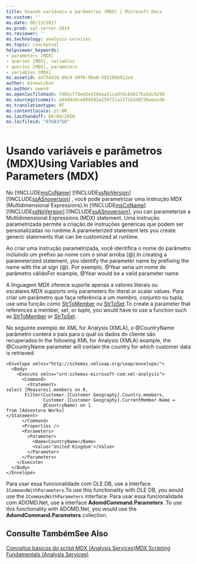 ```yaml
---
title: Usando variáveis e parâmetros (MDX) | Microsoft Docs
ms.custom: ''
ms.date: 06/13/2017
ms.prod: sql-server-2014
ms.reviewer: ''
ms.technology: analysis-services
ms.topic: conceptual
helpviewer_keywords:
- parameters [MDX]
- queries [MDX], variables
- queries [MDX], parameters
- variables [MDX]
ms.assetid: a4754d16-d9c4-49f6-9be0-392180b912e4
author: minewiskan
ms.author: owend
ms.openlocfilehash: fd01cf78ea5e3284aa51cad7dc848176a5dc9298
ms.sourcegitcommit: ad4d92dce894592a259721a1571b1d8736abacdb
ms.translationtype: MT
ms.contentlocale: pt-BR
ms.lasthandoff: 08/04/2020
ms.locfileid: "87683750"
---
```

# <a name="using-variables-and-parameters-mdx"></a><span data-ttu-id="93c29-102">Usando variáveis e parâmetros (MDX)</span><span class="sxs-lookup"><span data-stu-id="93c29-102">Using Variables and Parameters (MDX)</span></span>
  <span data-ttu-id="93c29-103">No [!INCLUDE[msCoName](../../../includes/msconame-md.md)] [!INCLUDE[ssNoVersion](../../../includes/ssnoversion-md.md)] [!INCLUDE[ssASnoversion](../../../includes/ssasnoversion-md.md)] , você pode parametrizar uma instrução MDX (Multidimensional Expressions).</span><span class="sxs-lookup"><span data-stu-id="93c29-103">In [!INCLUDE[msCoName](../../../includes/msconame-md.md)] [!INCLUDE[ssNoVersion](../../../includes/ssnoversion-md.md)] [!INCLUDE[ssASnoversion](../../../includes/ssasnoversion-md.md)], you can parameterize a Multidimensional Expressions (MDX) statement.</span></span> <span data-ttu-id="93c29-104">Uma instrução parametrizada permite a criação de instruções genéricas que podem ser personalizadas no runtime.</span><span class="sxs-lookup"><span data-stu-id="93c29-104">A parameterized statement lets you create generic statements that can be customized at runtime.</span></span>  
  
 <span data-ttu-id="93c29-105">Ao criar uma instrução parametrizada, você identifica o nome do parâmetro incluindo um prefixo ao nome com o sinal arroba (@).</span><span class="sxs-lookup"><span data-stu-id="93c29-105">In creating a parameterized statement, you identify the parameter name by prefixing the name with the at sign (@).</span></span> <span data-ttu-id="93c29-106">Por exemplo, @Year seria um nome de parâmetro válido</span><span class="sxs-lookup"><span data-stu-id="93c29-106">For example, @Year would be a valid parameter name</span></span>  
  
 <span data-ttu-id="93c29-107">A linguagem MDX oferece suporte apenas a valores literais ou escalares.</span><span class="sxs-lookup"><span data-stu-id="93c29-107">MDX supports only parameters for literal or scalar values.</span></span> <span data-ttu-id="93c29-108">Para criar um parâmetro que faça referência a um membro, conjunto ou tupla, use uma função como [StrToMember](/sql/mdx/strtomember-mdx) ou [StrToSet](/sql/mdx/strtoset-mdx).</span><span class="sxs-lookup"><span data-stu-id="93c29-108">To create a parameter that references a member, set, or tuple, you would have to use a function such as [StrToMember](/sql/mdx/strtomember-mdx) or [StrToSet](/sql/mdx/strtoset-mdx).</span></span>  
  
 <span data-ttu-id="93c29-109">No seguinte exemplo de XML for Analysis (XMLA), o @CountryName parâmetro conterá o país para o qual os dados do cliente são recuperados:</span><span class="sxs-lookup"><span data-stu-id="93c29-109">In the following XML for Analysis (XMLA) example, the @CountryName parameter will contain the country for which customer data is retrieved:</span></span>  
  
```  
<Envelope xmlns="http://schemas.xmlsoap.org/soap/envelope/">  
  <Body>  
    <Execute xmlns="urn:schemas-microsoft-com:xml-analysis">  
      <Command>  
        <Statement>  
select [Measures].members on 0,   
       Filter(Customer.[Customer Geography].Country.members,   
              Customer.[Customer Geography].CurrentMember.Name =  
              @CountryName) on 1  
from [Adventure Works]  
</Statement>  
      </Command>  
      <Properties />  
      <Parameters>  
        <Parameter>  
          <Name>CountryName</Name>  
          <Value>'United Kingdom'</Value>  
        </Parameter>  
      </Parameters>  
    </Execute>  
  </Body>  
</Envelope>  
```  
  
 <span data-ttu-id="93c29-110">Para usar essa funcionalidade com OLE DB, use a interface `ICommandWithParameters`.</span><span class="sxs-lookup"><span data-stu-id="93c29-110">To use this functionality with OLE DB, you would use the `ICommandWithParameters` interface.</span></span> <span data-ttu-id="93c29-111">Para usar essa funcionalidade com ADOMD.Net, use a interface **AdomdCommand.Parameters** .</span><span class="sxs-lookup"><span data-stu-id="93c29-111">To use this functionality with ADOMD.Net, you would use the **AdomdCommand.Parameters** collection.</span></span>  
  
## <a name="see-also"></a><span data-ttu-id="93c29-112">Consulte Também</span><span class="sxs-lookup"><span data-stu-id="93c29-112">See Also</span></span>  
 [<span data-ttu-id="93c29-113">Conceitos básicos do script MDX &#40;Analysis Services&#41;</span><span class="sxs-lookup"><span data-stu-id="93c29-113">MDX Scripting Fundamentals &#40;Analysis Services&#41;</span></span>](mdx-scripting-fundamentals-analysis-services.md)  
  
  
